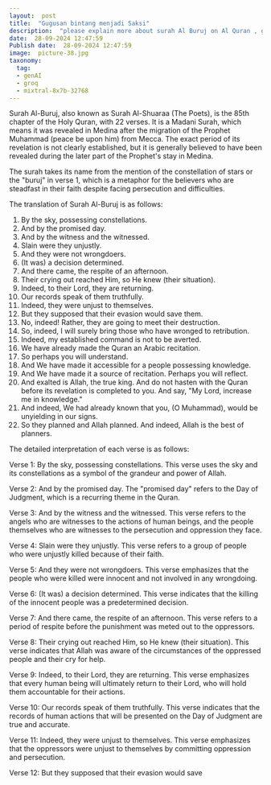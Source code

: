 ```yaml
---
layout:  post
title:  "Gugusan bintang menjadi Saksi"
description:  "please explain more about surah Al Buruj on Al Quran , give chronology of the surah , and translation also  detail intepreation on every verses with example , with 1000 words long"
date:  28-09-2024 12:47:59
Publish date:  28-09-2024 12:47:59
image:  picture-38.jpg
taxonomy:
  tag:
  - genAI
  - groq
  - mixtral-8x7b-32768
---
```

Surah Al-Buruj, also known as Surah Al-Shuaraa (The Poets), is the 85th chapter of the Holy Quran, with 22 verses. It is a Madani Surah, which means it was revealed in Medina after the migration of the Prophet Muhammad (peace be upon him) from Mecca. The exact period of its revelation is not clearly established, but it is generally believed to have been revealed during the later part of the Prophet's stay in Medina.

The surah takes its name from the mention of the constellation of stars or the "buruj" in verse 1, which is a metaphor for the believers who are steadfast in their faith despite facing persecution and difficulties.

The translation of Surah Al-Buruj is as follows:

1. By the sky, possessing constellations.
2. And by the promised day.
3. And by the witness and the witnessed.
4. Slain were they unjustly.
5. And they were not wrongdoers.
6. (It was) a decision determined.
7. And there came, the respite of an afternoon.
8. Their crying out reached Him, so He knew (their situation).
9. Indeed, to their Lord, they are returning.
10. Our records speak of them truthfully.
11. Indeed, they were unjust to themselves.
12. But they supposed that their evasion would save them.
13. No, indeed! Rather, they are going to meet their destruction.
14. So, indeed, I will surely bring those who have wronged to retribution.
15. Indeed, my established command is not to be averted.
16. We have already made the Quran an Arabic recitation.
17. So perhaps you will understand.
18. And We have made it accessible for a people possessing knowledge.
19. And We have made it a source of recitation. Perhaps you will reflect.
20. And exalted is Allah, the true king. And do not hasten with the Quran before its revelation is completed to you. And say, "My Lord, increase me in knowledge."
21. And indeed, We had already known that you, (O Muhammad), would be unyielding in our signs.
22. So they planned and Allah planned. And indeed, Allah is the best of planners.

The detailed interpretation of each verse is as follows:

Verse 1: By the sky, possessing constellations. This verse uses the sky and its constellations as a symbol of the grandeur and power of Allah.

Verse 2: And by the promised day. The "promised day" refers to the Day of Judgment, which is a recurring theme in the Quran.

Verse 3: And by the witness and the witnessed. This verse refers to the angels who are witnesses to the actions of human beings, and the people themselves who are witnesses to the persecution and oppression they face.

Verse 4: Slain were they unjustly. This verse refers to a group of people who were unjustly killed because of their faith.

Verse 5: And they were not wrongdoers. This verse emphasizes that the people who were killed were innocent and not involved in any wrongdoing.

Verse 6: (It was) a decision determined. This verse indicates that the killing of the innocent people was a predetermined decision.

Verse 7: And there came, the respite of an afternoon. This verse refers to a period of respite before the punishment was meted out to the oppressors.

Verse 8: Their crying out reached Him, so He knew (their situation). This verse indicates that Allah was aware of the circumstances of the oppressed people and their cry for help.

Verse 9: Indeed, to their Lord, they are returning. This verse emphasizes that every human being will ultimately return to their Lord, who will hold them accountable for their actions.

Verse 10: Our records speak of them truthfully. This verse indicates that the records of human actions that will be presented on the Day of Judgment are true and accurate.

Verse 11: Indeed, they were unjust to themselves. This verse emphasizes that the oppressors were unjust to themselves by committing oppression and persecution.

Verse 12: But they supposed that their evasion would save